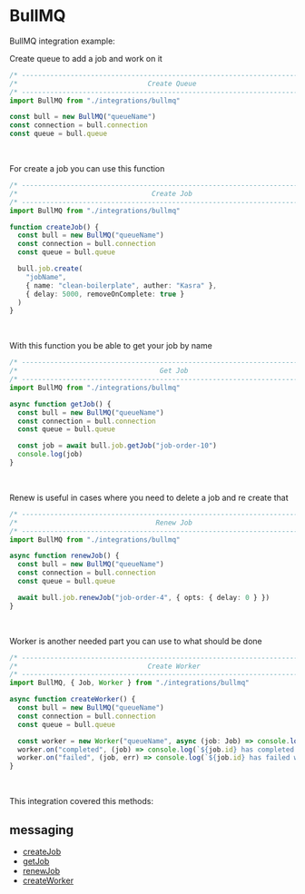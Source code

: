 # BullMQ

BullMQ integration example:

Create queue to add a job and work on it

```typescript
/* -------------------------------------------------------------------------- */
/*                                Create Queue                                */
/* -------------------------------------------------------------------------- */
import BullMQ from "./integrations/bullmq"

const bull = new BullMQ("queueName")
const connection = bull.connection
const queue = bull.queue
```

&nbsp;

For create a job you can use this function

```typescript
/* -------------------------------------------------------------------------- */
/*                                 Create Job                                 */
/* -------------------------------------------------------------------------- */
import BullMQ from "./integrations/bullmq"

function createJob() {
  const bull = new BullMQ("queueName")
  const connection = bull.connection
  const queue = bull.queue

  bull.job.create(
    "jobName",
    { name: "clean-boilerplate", auther: "Kasra" },
    { delay: 5000, removeOnComplete: true }
  )
}
```

&nbsp;

With this function you be able to get your job by name

```typescript
/* -------------------------------------------------------------------------- */
/*                                   Get Job                                  */
/* -------------------------------------------------------------------------- */
import BullMQ from "./integrations/bullmq"

async function getJob() {
  const bull = new BullMQ("queueName")
  const connection = bull.connection
  const queue = bull.queue

  const job = await bull.job.getJob("job-order-10")
  console.log(job)
}
```

&nbsp;

Renew is useful in cases where you need to delete a job and re create that

```typescript
/* -------------------------------------------------------------------------- */
/*                                  Renew Job                                 */
/* -------------------------------------------------------------------------- */
import BullMQ from "./integrations/bullmq"

async function renewJob() {
  const bull = new BullMQ("queueName")
  const connection = bull.connection
  const queue = bull.queue

  await bull.job.renewJob("job-order-4", { opts: { delay: 0 } })
}
```

&nbsp;

Worker is another needed part you can use to what should be done

```typescript
/* -------------------------------------------------------------------------- */
/*                                Create Worker                               */
/* -------------------------------------------------------------------------- */
import BullMQ, { Job, Worker } from "./integrations/bullmq"

async function createWorker() {
  const bull = new BullMQ("queueName")
  const connection = bull.connection
  const queue = bull.queue

  const worker = new Worker("queueName", async (job: Job) => console.log(job.data), { connection })
  worker.on("completed", (job) => console.log(`${job.id} has completed!`))
  worker.on("failed", (job, err) => console.log(`${job.id} has failed with ${err.message}`))
}
```

&nbsp;

This integration covered this methods:

## messaging

- [createJob]()
- [getJob]()
- [renewJob]()
- [createWorker]()
